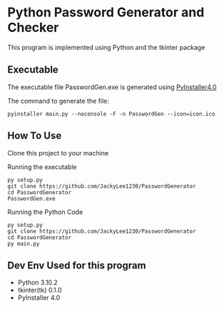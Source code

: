 # Python Password Generator and Checker

This program is implemented using Python and the tkinter package

## Executable
The executable file PasswordGen.exe is generated using [PyInstaller4.0](https://github.com/pyinstaller/pyinstaller)

The command to generate the file:
```
pyinstaller main.py --noconsole -F -n PasswordGen --icon=icon.ico
```

## How To Use
Clone this project to your machine

Running the executable
```
py setup.py
git clone https://github.com/JackyLee1230/PasswordGenerator
cd PasswordGenerator
PasswordGen.exe
```

Running the Python Code
```
py setup.py
git clone https://github.com/JackyLee1230/PasswordGenerator
cd PasswordGenerator
py main.py
```
## Dev Env Used for this program
* Python 3.10.2
* tkinter(tk) 0.1.0
* PyInstaller 4.0
